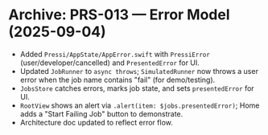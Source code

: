 # Archive: PRS-013 — Error Model (2025-09-04)

- Added `Pressi/AppState/AppError.swift` with `PressiError` (user/developer/cancelled) and `PresentedError` for UI.
- Updated `JobRunner` to `async throws`; `SimulatedRunner` now throws a user error when the job name contains "fail" (for demo/testing).
- `JobsStore` catches errors, marks job state, and sets `presentedError` for UI.
- `RootView` shows an alert via `.alert(item: $jobs.presentedError)`; Home adds a "Start Failing Job" button to demonstrate.
- Architecture doc updated to reflect error flow.

